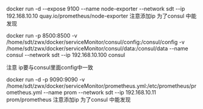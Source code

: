 docker run -d --expose 9100 --name node-exporter --network sdt --ip 192.168.10.10 quay.io/prometheus/node-exporter
注意添加ip 为了consul 中能发现

docker run -p 8500:8500 -v /home/sdt/zwx/docker/serviceMonitor/consul/config:/consul/config -v /home/sdt/zwx/docker/serviceMonitor/consul/data:/consul/data --name consul --network sdt --ip 192.168.10.100 consul

注意
ip要与consul里面config中一致

docker run -d -p 9090:9090 -v /home/sdt/zwx/docker/serviceMonitor/prometheus.yml:/etc/prometheus/prometheus.yml --name prom --network sdt --ip 192.168.10.11 prom/prometheus
注意添加ip 为了consul 中能发现